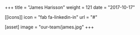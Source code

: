 +++
title = "James Harisson"
weight = 121
date = "2017-10-17"

[[icons]]
  icon = "fab fa-linkedin-in"
  url = "#"

[asset]
  image = "our-team/james.jpg"
+++

